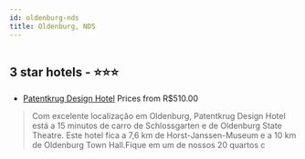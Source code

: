 ```yaml
---
id: oldenburg-nds
title: Oldenburg, NDS
---
```


<center><img src="https://i.travelapi.com/hotels/42000000/41710000/41706100/41706059/962e91c5_z.jpg" alt="" /></center>


##  3 star hotels - ⭐️⭐️⭐️

-    [Patentkrug Design Hotel](https://www.hurb.com/br/aud/https://www.hurb.com/br/hotels/oldenburg/patentkrug-design-hotel-HT-QSQ4?cmp=18055) Prices from R$510.00
   > Com excelente localização em Oldenburg, Patentkrug Design Hotel está a 15 minutos de carro de Schlossgarten e de Oldenburg State Theatre.  Este hotel fica a 7,6 km de Horst-Janssen-Museum e a 10 km de Oldenburg Town Hall.Fique em um de nossos 20 quartos c
